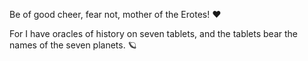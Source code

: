 Be of good cheer, fear not, mother of the Erotes! ❤️

For I have oracles of history on seven tablets, and the tablets bear the names of the seven planets. 🪐

